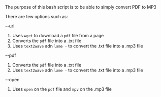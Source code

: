 The purpose of this bash script is to be able to simply convert PDF to MP3


There are few options such as:

--url
1. Uses `wget` to download a `pdf` file from a page
2. Converts the `pdf` file into a .txt file
3. Uses `text2wave` adn `lame -` to convert the .txt file into a .mp3 file

--pdf
1. Converts the `pdf` file into a .txt file
2. Uses `text2wave` adn `lame -` to convert the .txt file into a .mp3 file

--open
1. Uses `open` on the `pdf` file and `mpv` on the .mp3 file
